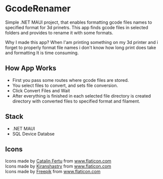 # GcodeRenamer

Simple .NET MAUI project, that enables formatting gcode files names to specified format for 3d prinetrs.
This app finds gcode files in selected folders and provides to rename it with some formats.

Why I made this app?
When I'am printing something on my 3d printer and i forget to properly format file names i don't know 
how long print does take and formatting It is time consuming.

## How App Works
- First you pass some routes where gcode files are stored.
- You select files to convert, and sets file conversion.
- Click Convert Files and Wait 
- After everything is finished in each selected file directory is created directory with converted files to specified format and filament.

## Stack
- .NET MAUI
- SQL Device Databse

## Icons
<div>Icons made by <a href="https://www.flaticon.com/authors/catalin-fertu" title="Catalin Fertu">Catalin Fertu</a> from <a href="https://www.flaticon.com/" title="Flaticon">www.flaticon.com</a></div><div>Icons made by <a href="https://www.flaticon.com/authors/kiranshastry" title="Kiranshastry">Kiranshastry</a> from <a href="https://www.flaticon.com/" title="Flaticon">www.flaticon.com</a></div><div>Icons made by <a href="https://www.freepik.com" title="Freepik">Freepik</a> from <a href="https://www.flaticon.com/" title="Flaticon">www.flaticon.com</a></div>
